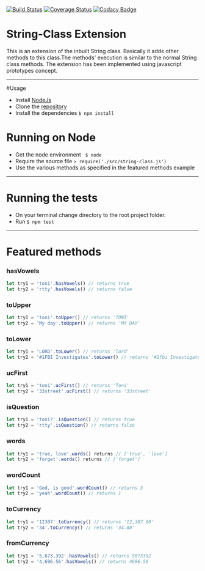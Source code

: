 [![Build Status](https://travis-ci.org/andela-tbaraza/String-Class.svg?branch=develop)](https://travis-ci.org/andela-tbaraza/String-Class)
[![Coverage Status](https://coveralls.io/repos/github/andela-tbaraza/String-Class/badge.svg?branch=develop)](https://coveralls.io/github/andela-tbaraza/String-Class?branch=develop)
[![Codacy Badge](https://api.codacy.com/project/badge/Grade/bd92ddbee7404039bb176d0a3aa6fcca)](https://www.codacy.com/app/tonida-baraza/String-Class?utm_source=github.com&amp;utm_medium=referral&amp;utm_content=andela-tbaraza/String-Class&amp;utm_campaign=Badge_Grade)

# String-Class Extension

This is an extension of the inbuilt String class. Basically it adds other methods to this class.The methods' execution is similar to the normal String class methods. The extension has been implemented using javascript prototypes concept.

***

#Usage
* Install [NodeJs](https://nodejs.org/en/)
* Clone the [repository](https://github.com/andela-tbaraza/String-Class.git)
* Install the dependencies `$ npm install`


# Running on Node
* Get the node environment ` $ node`
* Require the source file
`> require('./src/string-class.js')`
* Use the various methods as specified in the featured     methods example


***

# Running the tests

* On your terminal change directory to the root project folder.
* Run `$ npm test`

***

# Featured methods

### hasVowels
```javascript
let try1 = 'toni'.hasVowels() // returns true
let try2 = 'rtty'.hasVowels() // returns false
```

### toUpper
```javascript
let try1 = 'toni'.toUpper() // returns 'TONI'
let try2 = 'My day'.toUpper() // returns 'MY DAY'
```

### toLower
```javascript
let try1 = 'LORD'.toLower() // returns 'lord'
let try2 = '#1FBI Investigates'.toLower() // returns '#1fbi Investigates'
```
### ucFirst
```javascript
let try1 = 'toni'.ucFirst() // returns 'Toni'
let try2 = '33street'.ucFirst() // returns '33street'
```
### isQuestion
```javascript
let try1 = 'toni?'.isQuestion() // returns true
let try2 = 'rtty'.isQuestion() // returns false

```
### words
```javascript
let try1 = 'true, love'.words() returns // ['true', 'love']
let try2 = 'forget'.words() returns // ['forget']
```

### wordCount
```javascript
let try1 = 'God, is good'.wordCount() // returns 3
let try2 = 'yeah'.wordCount() // returns 1
```
### toCurrency
```javascript
let try1 = '12387'.toCurrency() // returns '12,387.00'
let try2 = '34'.toCurrency() // returns '34.00'
```
### fromCurrency
```javascript
let try1 = '5,673,392'.hasVowels() // returns 5673392
let try2 = '4,696.56'.hasVowels() // returns 4696.56
```
